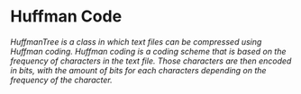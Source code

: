 # Huffman Code

###### HuffmanTree is a class in which text files can be compressed using Huffman coding. Huffman coding is a coding scheme that is based on the frequency of characters in the text file. Those characters are then encoded in bits, with the amount of bits for each characters depending on the frequency of the character.
